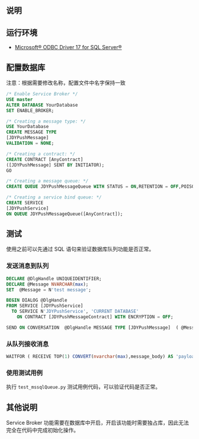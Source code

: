 ## 说明

## 运行环境

* [Microsoft® ODBC Driver 17 for SQL Server®](https://www.microsoft.com/zh-CN/download/details.aspx?id=56567)

## 配置数据库

注意：根据需要修改名称，配置文件中名字保持一致

```sql
/* Enable Service Broker */
USE master
ALTER DATABASE YourDatabase
SET ENABLE_BROKER; 

/* Creating a message type: */
USE YourDatabase
CREATE MESSAGE TYPE
[JDYPushMessage]
VALIDATION = NONE;

/* Creating a contract: */
CREATE CONTRACT [AnyContract]
([JDYPushMessage] SENT BY INITIATOR);
GO

/* Creating a message queue: */
CREATE QUEUE JDYPushMessageQueue WITH STATUS = ON,RETENTION = OFF,POISON_MESSAGE_HANDLING (STATUS = OFF);

/* Creating a service bind queue: */
CREATE SERVICE
[JDYPushService]
ON QUEUE JDYPushMessageQueue([AnyContract]);
```

## 测试

使用之前可以先通过 SQL 语句来验证数据库队列功能是否正常。

### 发送消息到队列
```sql
DECLARE @DlgHandle UNIQUEIDENTIFIER;
DECLARE @Message NVARCHAR(max);
SET  @Message = N'test message';

BEGIN DIALOG @DlgHandle
FROM SERVICE [JDYPushService]
  TO SERVICE N'JDYPushService', 'CURRENT DATABASE'
    ON CONTRACT [JDYPushMessageContract] WITH ENCRYPTION = OFF;

SEND ON CONVERSATION  @DlgHandle MESSAGE TYPE [JDYPushMessage]  ( @Message );
```

### 从队列接收消息

```sql
WAITFOR ( RECEIVE TOP(1) CONVERT(nvarchar(max),message_body) AS 'payload' FROM JDYPushQueue), TIMEOUT 0;
```

### 使用测试用例

执行 `test_mssqlQueue.py` 测试用例代码，可以验证代码是否正常。

## 其他说明

Service Broker 功能需要在数据库中开启，开启该功能时需要独占库，因此无法完全在代码中完成初始化操作。